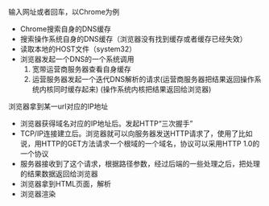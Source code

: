 输入网址或者回车，以Chrome为例
* Chrome搜索自身的DNS缓存
* 搜索操作系统自身的DNS缓存（浏览器没有找到缓存或者缓存已经失效）
* 读取本地的HOST文件（system32）
* 浏览器发起一个DNS的一个系统调用
    1. 宽带运营商服务器查看自身缓存
    2. 运营服务器发起一个迭代DNS解析的请求(运营商服务器把结果返回操作系统内核同时缓存起来)
                                        (操作系统内核把结果返回给浏览器)

浏览器拿到某一url对应的IP地址

* 浏览器获得域名对应的IP地址后。发起HTTP“三次握手”
* TCP/IP连接建立后。浏览器就可以向服务器发送HTTP请求了，使用了比如说，用HTTP的GET方法请求一个根域的一个域名，协议可以采用HTTP 1.0的一个协议
* 服务器接收到了这个请求，根据路径参数，经过后端的一些处理之后，把处理的结果数据返回给浏览器
* 浏览器拿到HTML页面，解析
* 浏览器渲染